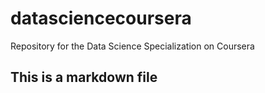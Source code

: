 datasciencecoursera
===================

Repository for the Data Science Specialization on Coursera

## This is a markdown file